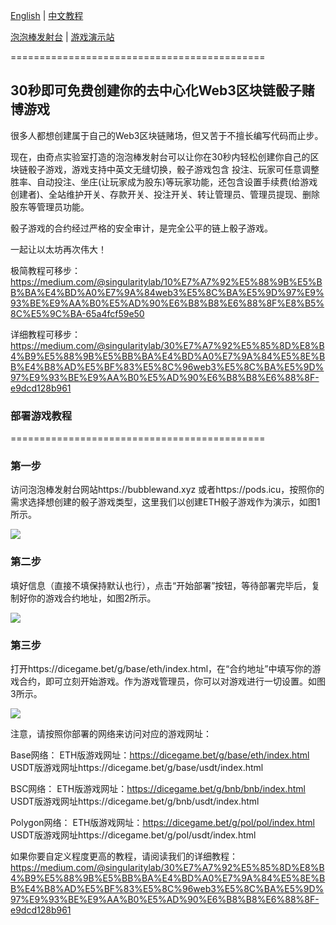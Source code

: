[English](https://github.com/0xSingularityLab/bubblewand/blob/main/README.md) | [中文教程](https://github.com/0xSingularityLab/bubblewand/blob/main/README_ZH.md)

[泡泡棒发射台](https://bubblewand.xyz/) | [游戏演示站](https://dicegame.bet/) 

============================================

## 30秒即可免费创建你的去中心化Web3区块链骰子赌博游戏

很多人都想创建属于自己的Web3区块链赌场，但又苦于不擅长编写代码而止步。

现在，由奇点实验室打造的泡泡棒发射台可以让你在30秒内轻松创建你自己的区块链骰子游戏，游戏支持中英文无缝切换，骰子游戏包含 投注、玩家可任意调整胜率、自动投注、坐庄(让玩家成为股东)等玩家功能，还包含设置手续费(给游戏创建者)、全站维护开关、存款开关、投注开关、转让管理员、管理员提现、删除股东等管理员功能。

骰子游戏的合约经过严格的安全审计，是完全公平的链上骰子游戏。

一起让以太坊再次伟大！

极简教程可移步：https://medium.com/@singularitylab/10%E7%A7%92%E5%88%9B%E5%BB%BA%E4%BD%A0%E7%9A%84web3%E5%8C%BA%E5%9D%97%E9%93%BE%E9%AA%B0%E5%AD%90%E6%B8%B8%E6%88%8F%E8%B5%8C%E5%9C%BA-65a4fcf59e50

详细教程可移步：https://medium.com/@singularitylab/30%E7%A7%92%E5%85%8D%E8%B4%B9%E5%88%9B%E5%BB%BA%E4%BD%A0%E7%9A%84%E5%8E%BB%E4%B8%AD%E5%BF%83%E5%8C%96web3%E5%8C%BA%E5%9D%97%E9%93%BE%E9%AA%B0%E5%AD%90%E6%B8%B8%E6%88%8F-e9dcd128b961

### 部署游戏教程
============================================

### 第一步

访问泡泡棒发射台网站https://bubblewand.xyz 或者https://pods.icu，按照你的需求选择想创建的骰子游戏类型，这里我们以创建ETH骰子游戏作为演示，如图1所示。

![](https://miro.medium.com/v2/resize:fit:1400/format:webp/1*n_-oL0aN1MUhEaAExX_59g.png)

### 第二步

填好信息（直接不填保持默认也行），点击“开始部署”按钮，等待部署完毕后，复制好你的游戏合约地址，如图2所示。

![](https://miro.medium.com/v2/resize:fit:1400/format:webp/1*Etx31--o18KKvn4lT7txag.png)

### 第三步

打开https://dicegame.bet/g/base/eth/index.html，在“合约地址”中填写你的游戏合约，即可立刻开始游戏。作为游戏管理员，你可以对游戏进行一切设置。如图3所示。

![](https://miro.medium.com/v2/resize:fit:1400/format:webp/1*ysVT_zWyfuhxpk23VdKnIw.png)

注意，请按照你部署的网络来访问对应的游戏网址：

Base网络：
ETH版游戏网址：https://dicegame.bet/g/base/eth/index.html
USDT版游戏网址https://dicegame.bet/g/base/usdt/index.html

BSC网络：
ETH版游戏网址：https://dicegame.bet/g/bnb/bnb/index.html
USDT版游戏网址https://dicegame.bet/g/bnb/usdt/index.html

Polygon网络：
ETH版游戏网址：https://dicegame.bet/g/pol/pol/index.html
USDT版游戏网址https://dicegame.bet/g/pol/usdt/index.html

如果你要自定义程度更高的教程，请阅读我们的详细教程：https://medium.com/@singularitylab/30%E7%A7%92%E5%85%8D%E8%B4%B9%E5%88%9B%E5%BB%BA%E4%BD%A0%E7%9A%84%E5%8E%BB%E4%B8%AD%E5%BF%83%E5%8C%96web3%E5%8C%BA%E5%9D%97%E9%93%BE%E9%AA%B0%E5%AD%90%E6%B8%B8%E6%88%8F-e9dcd128b961